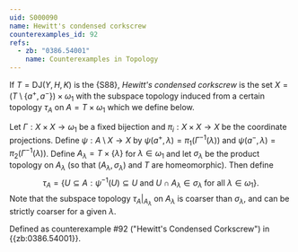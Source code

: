 ```yaml
---
uid: S000090
name: Hewitt's condensed corkscrew
counterexamples_id: 92
refs:
  - zb: "0386.54001"
    name: Counterexamples in Topology
---
```


If $T = \text{DJ}(Y, H, K)$ is the {S88},
*Hewitt's condensed corkscrew* is the set $X = (T\setminus \{a^+, a^-\}) \times \omega_1$ with the subspace topology induced from
a certain topology $\tau_A$ on $A = T \times \omega_1$ which we define below.

Let $\Gamma:X \times X \rightarrow \omega_1$ be a fixed bijection and $\pi_i:X\times X\to X$ be the coordinate projections. Define $\psi: A \setminus X \rightarrow X$ by $\psi(a^+, \lambda) = \pi_1 (\Gamma^{-1}(\lambda))$ and $\psi(a^-, \lambda) = \pi_2 (\Gamma^{-1}(\lambda))$. Define $A_\lambda = T\times \{\lambda\}$ for $\lambda\in \omega_1$ and let $\sigma_\lambda$ be the product topology on $A_\lambda$ (so that $(A_\lambda, \sigma_\lambda)$ and $T$ are homeomorphic). Then define $$\tau_A = \{U\subseteq A : \psi^{-1}(U)\subseteq U \text{ and }U\cap A_\lambda\in \sigma_\lambda\text{ for all }\lambda\in\omega_1\}.$$
Note that the subspace topology $\tau_A|_{A_\lambda}$ on $A_\lambda$ is coarser than $\sigma_\lambda$, and can be strictly coarser for a given $\lambda$.

Defined as counterexample #92 ("Hewitt's Condensed Corkscrew")
in {{zb:0386.54001}}.
